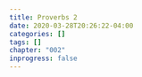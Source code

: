 ```yaml
---
title: Proverbs 2
date: 2020-03-28T20:26:22-04:00
categories: []
tags: []
chapter: "002"
inprogress: false
---
```


